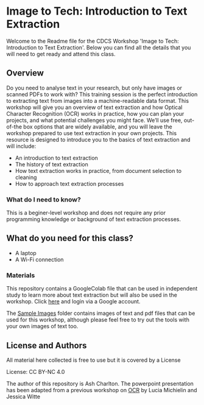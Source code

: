# Image to Tech: Introduction to Text Extraction

Welcome to the Readme file for the CDCS Workshop 'Image to Tech: Introduction to Text Extraction'. Below you can find all the details that you will need to get ready and attend this class.

## Overview
Do you need to analyse text in your research, but only have images or scanned PDFs to work with? This training session is the perfect introduction to extracting text from images into a machine-readable data format. This workshop will give you an overview of text extraction and how Optical Character Recognition (OCR) works in practice, how you can plan your projects, and what potential challenges you might face. We’ll use free, out-of-the box options that are widely available, and you will leave the workshop prepared to use text extraction in your own projects. This resource is designed to introduce you to the basics of text extraction and will include:

- An introduction to text extraction
- The history of text extraction
- How text extraction works in practice, from document selection to cleaning
- How to approach text extraction processes

### What do I need to know?
This is a beginer-level workshop and does not require any prior programming knowledge or background of text extraction processes.

## What do you need for this class?
- A laptop
- A Wi-Fi connection

### Materials
This repository contains a GoogleColab file that can be used in independent study to learn more about text extraction but will also be used in the workshop. Click [here](https://colab.research.google.com/drive/1-uVpm3TS6_fUPzuFLn7CV6CoUne3B1WA?usp=sharing) and login via a Google account.

The [Sample Images](https://github.com/DCS-training/Image-to-Tech-Text-Extraction/tree/main/Sample%20Images) folder contains images of text and pdf files that can be used for this workshop, although please feel free to try out the tools with your own images of text too. 

## License and Authors
All material here collected is free to use but it is covered by a License

License: CC BY-NC 4.0

The author of this repository is Ash Charlton. The powerpoint presentation has been adapted from a previous workshop on [OCR](https://github.com/DCS-training/OCR) by Lucia Michielin and Jessica Witte
